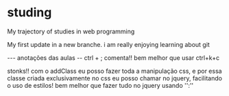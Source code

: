 # studing
 My trajectory of studies in web programming

My first update in a new branche. i am really enjoying learning about git



--- anotações das aulas --
 ctrl + ; comenta!! bem melhor que usar ctrl+k+c

 stonks!! com o addClass eu posso fazer toda a manipulação css, e por essa classe criada exclusivamente no css eu posso chamar no jquery, facilitando o uso de estilos! bem melhor que fazer tudo no jquery usando '':''
